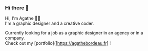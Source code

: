### Hi there 👋

Hi, I'm Agathe 👩‍💻   
I'm a graphic designer and a creative coder.


Currently looking for a job as a graphic designer in an agency or in a company.   
Check out my [portfolio]([https://agathebordeau.fr] !

<!--
**agathebordeau/agathebordeau** is a ✨ _special_ ✨ repository because its `README.md` (this file) appears on your GitHub profile.

Here are some ideas to get you started:

- 🔭 I’m currently working on ...
- 🌱 I’m currently learning ...
- 👯 I’m looking to collaborate on ...
- 🤔 I’m looking for help with ...
- 💬 Ask me about ...
- 📫 How to reach me: ...
- 😄 Pronouns: ...
- ⚡ Fun fact: ...
-->
